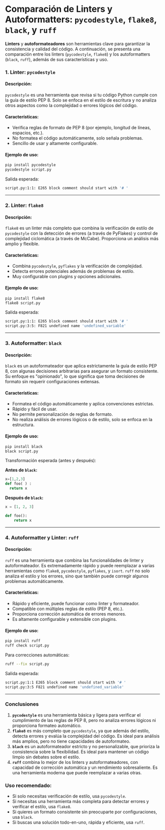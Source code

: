 # Comparación de Linters y Autoformatters: `pycodestyle`, `flake8`, `black`, y `ruff`

**Linters** y **autoformateadores** son herramientas clave para garantizar la consistencia y calidad del código. A continuación, se presenta una comparación entre los linters (`pycodestyle`, `flake8`) y los autoformatters (`black`, `ruff`), además de sus características y uso.

### 1. **Linter: `pycodestyle`**

#### Descripción:
`pycodestyle` es una herramienta que revisa si tu código Python cumple con la guía de estilo PEP 8. Solo se enfoca en el estilo de escritura y no analiza otros aspectos como la complejidad o errores lógicos del código.

#### Características:
- Verifica reglas de formato de PEP 8 (por ejemplo, longitud de líneas, espacios, etc.).
- No formatea el código automáticamente, solo señala problemas.
- Sencillo de usar y altamente configurable.

#### Ejemplo de uso:
```bash
pip install pycodestyle
pycodestyle script.py
```

Salida esperada:
```bash
script.py:1:1: E265 block comment should start with '# '
```

---

### 2. **Linter: `flake8`**

#### Descripción:
`flake8` es un linter más completo que combina la verificación de estilo de `pycodestyle` con la detección de errores (a través de PyFlakes) y control de complejidad ciclomática (a través de McCabe). Proporciona un análisis más amplio y flexible.

#### Características:
- Combina `pycodestyle`, `pyflakes` y la verificación de complejidad.
- Detecta errores potenciales además de problemas de estilo.
- Muy configurable con plugins y opciones adicionales.

#### Ejemplo de uso:
```bash
pip install flake8
flake8 script.py
```

Salida esperada:
```bash
script.py:1:1: E265 block comment should start with '# '
script.py:3:5: F821 undefined name 'undefined_variable'
```

---

### 3. **Autoformatter: `black`**

#### Descripción:
`black` es un autoformateador que aplica estrictamente la guía de estilo PEP 8, con algunas decisiones arbitrarias para asegurar un formato consistente. Su enfoque es "opinionado", lo que significa que toma decisiones de formato sin requerir configuraciones extensas.

#### Características:
- Formatea el código automáticamente y aplica convenciones estrictas.
- Rápido y fácil de usar.
- No permite personalización de reglas de formato.
- No realiza análisis de errores lógicos o de estilo, solo se enfoca en la estructura.

#### Ejemplo de uso:
```bash
pip install black
black script.py
```

Transformación esperada (antes y después):

**Antes de `black`:**
```python
x=[1,2,3]
def foo( ) :
  return x
```

**Después de `black`:**
```python
x = [1, 2, 3]

def foo():
    return x
```

---

### 4. **Autoformatter y Linter: `ruff`**

#### Descripción:
`ruff` es una herramienta que combina las funcionalidades de linter y autoformateador. Es extremadamente rápido y puede reemplazar a varias herramientas como `flake8`, `pycodestyle`, `pyflakes`, y `isort`. `ruff` no solo analiza el estilo y los errores, sino que también puede corregir algunos problemas automáticamente.

#### Características:
- Rápido y eficiente, puede funcionar como linter y formateador.
- Compatible con múltiples reglas de estilo (PEP 8, etc.).
- Proporciona corrección automática de errores menores.
- Es altamente configurable y extensible con plugins.

#### Ejemplo de uso:
```bash
pip install ruff
ruff check script.py
```

Para correcciones automáticas:
```bash
ruff --fix script.py
```

Salida esperada:
```bash
script.py:1:1 E265 block comment should start with '# '
script.py:3:5 F821 undefined name 'undefined_variable'
```

---

### Conclusiones

1. **`pycodestyle`** es una herramienta básica y ligera para verificar el cumplimiento de las reglas de PEP 8, pero no analiza errores lógicos ni proporciona formateo automático.
2. **`flake8`** es más completo que `pycodestyle`, ya que además del estilo, detecta errores y evalúa la complejidad del código. Es ideal para análisis más amplios, pero no tiene capacidades de autoformateo.
3. **`black`** es un autoformateador estricto y no personalizable, que prioriza la consistencia sobre la flexibilidad. Es ideal para mantener un código limpio sin debates sobre el estilo.
4. **`ruff`** combina lo mejor de los linters y autoformateadores, con capacidad de corrección automática y un rendimiento sobresaliente. Es una herramienta moderna que puede reemplazar a varias otras.

### Uso recomendado:
- Si solo necesitas verificación de estilo, usa `pycodestyle`.
- Si necesitas una herramienta más completa para detectar errores y verificar el estilo, usa `flake8`.
- Si quieres un formato consistente sin preocuparte por configuraciones, usa `black`.
- Si buscas una solución todo-en-uno, rápida y eficiente, usa `ruff`.

